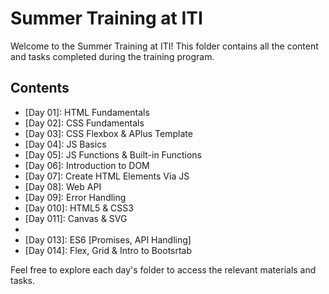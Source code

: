 # Summer Training at ITI

Welcome to the Summer Training at ITI! This folder contains all the content and tasks completed during the training program.

## Contents

- [Day 01]: HTML Fundamentals
- [Day 02]: CSS Fundamentals
- [Day 03]: CSS Flexbox & APlus Template
- [Day 04]: JS Basics
- [Day 05]: JS Functions & Built-in Functions
- [Day 06]: Introduction to DOM
- [Day 07]: Create HTML Elements Via JS
- [Day 08]: Web API
- [Day 09]: Error Handling
- [Day 010]: HTML5 & CSS3
- [Day 011]: Canvas & SVG
- [Day 012]: ES6
- [Day 013]: ES6 [Promises, API Handling]
- [Day 014]: Flex, Grid & Intro to Bootsrtab

Feel free to explore each day's folder to access the relevant materials and tasks.
